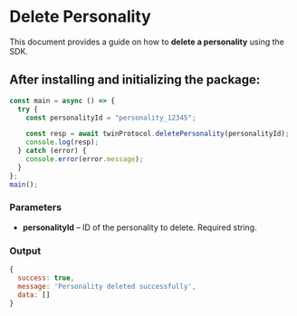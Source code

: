 # Delete Personality 

This document provides a guide on how to **delete a personality** using the SDK.

## After installing and initializing the package:

```javascript
const main = async () => {
  try {
    const personalityId = "personality_12345";

    const resp = await twinProtocol.deletePersonality(personalityId);
    console.log(resp);
  } catch (error) {
    console.error(error.message);
  }
};
main();
```

### Parameters

- **personalityId** – ID of the personality to delete. Required string.


### Output
```javascript
{
  success: true,
  message: 'Personality deleted successfully',
  data: []
}
```